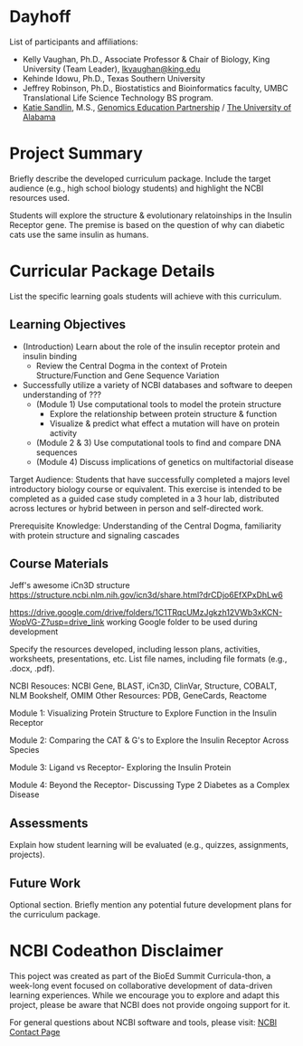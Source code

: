 # Dayhoff

List of participants and affiliations:
- Kelly Vaughan, Ph.D., Associate Professor & Chair of Biology, King University (Team Leader), lkvaughan@king.edu
- Kehinde Idowu, Ph.D., Texas Southern University
- Jeffrey Robinson, Ph.D., Biostatistics and Bioinformatics faculty, UMBC Translational Life Science Technology BS program.
- [Katie Sandlin](https://www.linkedin.com/in/kmsandlin/), M.S., [Genomics Education Partnership](https://thegep.org/) / [The University of Alabama](https://bsc.ua.edu/)

# Project Summary
Briefly describe the developed curriculum package. Include the target audience (e.g., high school biology students) and highlight the NCBI resources used.

Students will explore the structure & evolutionary relatoinships in the Insulin Receptor gene. The premise is based on the question of why can diabetic cats use the same insulin as humans.

# Curricular Package Details
List the specific learning goals students will achieve with this curriculum.

## Learning Objectives
- (Introduction) Learn about the role of the insulin receptor protein and insulin binding
    - Review the Central Dogma in the context of Protein Structure/Function and Gene Sequence Variation
- Successfully utilize a variety of NCBI databases and software to deepen understanding of ???
    - (Module 1) Use computational tools to model the protein structure
        - Explore the relationship between protein structure & function
        - Visualize & predict what effect a mutation will have on protein activity
    - (Module 2 & 3) Use computational tools to find and compare DNA sequences
    - (Module 4) Discuss implications of genetics on multifactorial disease 

Target Audience: Students that have successfully completed a majors level introductory biology course or equivalent. This exercise is intended to be completed as a guided case study completed in a 3 hour lab, distributed across lectures or hybrid between in person and self-directed work. 

Prerequisite Knowledge: Understanding of the Central Dogma, familiarity with protein structure and signaling cascades


## Course Materials
Jeff's awesome iCn3D structure
https://structure.ncbi.nlm.nih.gov/icn3d/share.html?drCDjo6EfXPxDhLw6

https://drive.google.com/drive/folders/1C1TRqcUMzJgkzh12VWb3xKCN-WopVG-Z?usp=drive_link
working Google folder to be used during development

Specify the resources developed, including lesson plans, activities, worksheets, presentations, etc. List file names, including file formats (e.g., .docx, .pdf).
 
NCBI Resouces: NCBI Gene, BLAST, iCn3D, ClinVar, Structure, COBALT, NLM Bookshelf, OMIM
Other Resources: PDB, GeneCards, Reactome

Module 1: Visualizing Protein Structure to Explore Function in the Insulin Receptor

Module 2: Comparing the CAT & G's to Explore the Insulin Receptor Across Species

Module 3: Ligand vs Receptor- Exploring the Insulin Protein

Module 4: Beyond the Receptor- Discussing Type 2 Diabetes as a Complex Disease

## Assessments
Explain how student learning will be evaluated (e.g., quizzes, assignments, projects).

## Future Work
Optional section. Briefly mention any potential future development plans for the curriculum package.

# NCBI Codeathon Disclaimer
This poject was created as part of the BioEd Summit Curricula-thon, a week-long event focused on collaborative development of data-driven learning experiences. While we encourage you to explore and adapt this project, please be aware that NCBI does not provide ongoing support for it.

For general questions about NCBI software and tools, please visit: [NCBI Contact Page](https://www.ncbi.nlm.nih.gov/home/about/contact/)


